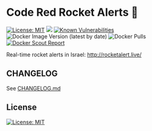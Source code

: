 # Code Red Rocket Alerts :rocket:

[![License: MIT](https://img.shields.io/badge/License-MIT-blue.svg)](https://opensource.org/licenses/MIT)
![](https://github.com/ErezNagar/rocket-alert/actions/workflows/main.yml/badge.svg) [![Known Vulnerabilities](https://snyk.io/test/github/ErezNagar/rocket-alert/badge.svg)](https://snyk.io/test/github/ErezNagar/rocket-alert) ![Docker Image Version (latest by date)](https://img.shields.io/docker/v/dchevallier/rocket-alert?sort=date) ![Docker Pulls](https://img.shields.io/docker/pulls/dchevallier/rocket-alert)
[![Docker Scout Report](https://img.shields.io/badge/Docker%20Scout-Report-blue)](https://scout.docker.com/reports/org/dchevallier/images/host/hub.docker.com/repo/dchevallier%2Frocket-alert)

Real-time rocket alerts in Israel:
http://rocketalert.live/

## CHANGELOG

See [CHANGELOG.md](https://github.com/ErezNagar/code-red/blob/master/CHANGELOG.md)

## License

[![License: MIT](https://img.shields.io/badge/License-MIT-blue.svg)](https://opensource.org/licenses/MIT)
